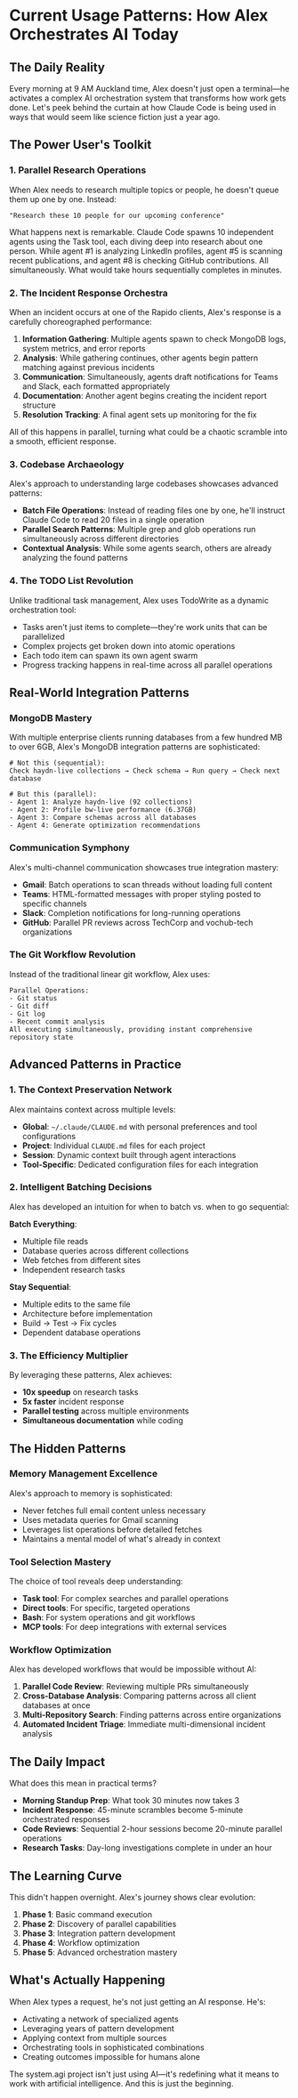 # Current Usage Patterns: How Alex Orchestrates AI Today

## The Daily Reality

Every morning at 9 AM Auckland time, Alex doesn't just open a terminal—he activates a complex AI orchestration system that transforms how work gets done. Let's peek behind the curtain at how Claude Code is being used in ways that would seem like science fiction just a year ago.

## The Power User's Toolkit

### 1. Parallel Research Operations

When Alex needs to research multiple topics or people, he doesn't queue them up one by one. Instead:

```
"Research these 10 people for our upcoming conference"
```

What happens next is remarkable. Claude Code spawns 10 independent agents using the Task tool, each diving deep into research about one person. While agent #1 is analyzing LinkedIn profiles, agent #5 is scanning recent publications, and agent #8 is checking GitHub contributions. All simultaneously. What would take hours sequentially completes in minutes.

### 2. The Incident Response Orchestra

When an incident occurs at one of the Rapido clients, Alex's response is a carefully choreographed performance:

1. **Information Gathering**: Multiple agents spawn to check MongoDB logs, system metrics, and error reports
2. **Analysis**: While gathering continues, other agents begin pattern matching against previous incidents
3. **Communication**: Simultaneously, agents draft notifications for Teams and Slack, each formatted appropriately
4. **Documentation**: Another agent begins creating the incident report structure
5. **Resolution Tracking**: A final agent sets up monitoring for the fix

All of this happens in parallel, turning what could be a chaotic scramble into a smooth, efficient response.

### 3. Codebase Archaeology

Alex's approach to understanding large codebases showcases advanced patterns:

- **Batch File Operations**: Instead of reading files one by one, he'll instruct Claude Code to read 20 files in a single operation
- **Parallel Search Patterns**: Multiple grep and glob operations run simultaneously across different directories
- **Contextual Analysis**: While some agents search, others are already analyzing the found patterns

### 4. The TODO List Revolution

Unlike traditional task management, Alex uses TodoWrite as a dynamic orchestration tool:

- Tasks aren't just items to complete—they're work units that can be parallelized
- Complex projects get broken down into atomic operations
- Each todo item can spawn its own agent swarm
- Progress tracking happens in real-time across all parallel operations

## Real-World Integration Patterns

### MongoDB Mastery

With multiple enterprise clients running databases from a few hundred MB to over 6GB, Alex's MongoDB integration patterns are sophisticated:

```
# Not this (sequential):
Check haydn-live collections → Check schema → Run query → Check next database

# But this (parallel):
- Agent 1: Analyze haydn-live (92 collections)
- Agent 2: Profile bw-live performance (6.37GB)
- Agent 3: Compare schemas across all databases
- Agent 4: Generate optimization recommendations
```

### Communication Symphony

Alex's multi-channel communication showcases true integration mastery:

- **Gmail**: Batch operations to scan threads without loading full content
- **Teams**: HTML-formatted messages with proper styling posted to specific channels
- **Slack**: Completion notifications for long-running operations
- **GitHub**: Parallel PR reviews across TechCorp and vochub-tech organizations

### The Git Workflow Revolution

Instead of the traditional linear git workflow, Alex uses:

```
Parallel Operations:
- Git status
- Git diff
- Git log
- Recent commit analysis
All executing simultaneously, providing instant comprehensive repository state
```

## Advanced Patterns in Practice

### 1. The Context Preservation Network

Alex maintains context across multiple levels:
- **Global**: `~/.claude/CLAUDE.md` with personal preferences and tool configurations
- **Project**: Individual `CLAUDE.md` files for each project
- **Session**: Dynamic context built through agent interactions
- **Tool-Specific**: Dedicated configuration files for each integration

### 2. Intelligent Batching Decisions

Alex has developed an intuition for when to batch vs. when to go sequential:

**Batch Everything**:
- Multiple file reads
- Database queries across different collections
- Web fetches from different sites
- Independent research tasks

**Stay Sequential**:
- Multiple edits to the same file
- Architecture before implementation
- Build → Test → Fix cycles
- Dependent database operations

### 3. The Efficiency Multiplier

By leveraging these patterns, Alex achieves:
- **10x speedup** on research tasks
- **5x faster** incident response
- **Parallel testing** across multiple environments
- **Simultaneous documentation** while coding

## The Hidden Patterns

### Memory Management Excellence

Alex's approach to memory is sophisticated:
- Never fetches full email content unless necessary
- Uses metadata queries for Gmail scanning
- Leverages list operations before detailed fetches
- Maintains a mental model of what's already in context

### Tool Selection Mastery

The choice of tool reveals deep understanding:
- **Task tool**: For complex searches and parallel operations
- **Direct tools**: For specific, targeted operations
- **Bash**: For system operations and git workflows
- **MCP tools**: For deep integrations with external services

### Workflow Optimization

Alex has developed workflows that would be impossible without AI:
1. **Parallel Code Review**: Reviewing multiple PRs simultaneously
2. **Cross-Database Analysis**: Comparing patterns across all client databases at once
3. **Multi-Repository Search**: Finding patterns across entire organizations
4. **Automated Incident Triage**: Immediate multi-dimensional incident analysis

## The Daily Impact

What does this mean in practical terms?

- **Morning Standup Prep**: What took 30 minutes now takes 3
- **Incident Response**: 45-minute scrambles become 5-minute orchestrated responses  
- **Code Reviews**: Sequential 2-hour sessions become 20-minute parallel operations
- **Research Tasks**: Day-long investigations complete in under an hour

## The Learning Curve

This didn't happen overnight. Alex's journey shows clear evolution:

1. **Phase 1**: Basic command execution
2. **Phase 2**: Discovery of parallel capabilities
3. **Phase 3**: Integration pattern development
4. **Phase 4**: Workflow optimization
5. **Phase 5**: Advanced orchestration mastery

## What's Actually Happening

When Alex types a request, he's not just getting an AI response. He's:
- Activating a network of specialized agents
- Leveraging years of pattern development
- Applying context from multiple sources
- Orchestrating tools in sophisticated combinations
- Creating outcomes impossible for humans alone

The system.agi project isn't just using AI—it's redefining what it means to work with artificial intelligence. And this is just the beginning.